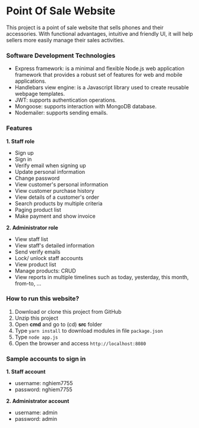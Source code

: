 # Point Of Sale Website
This project is a point of sale website that sells phones and their accessories. With functional advantages, intuitive and friendly UI, it will help sellers more easily manage their sales activities.

### Software Development Technologies
- Express framework: is a minimal and flexible Node.js web application framework that provides a robust set of features for web and mobile applications.
- Handlebars view engine: is a Javascript library used to create reusable webpage templates.
- JWT: supports authentication operations.
- Mongoose: supports interaction with MongoDB database.
- Nodemailer: supports sending emails.

### Features
**1. Staff role**
- Sign up
- Sign in
- Verify email when signing up
- Update personal information
- Change password 
- View customer's personal information
- View customer purchase history
- View details of a customer's order
- Search products by multiple criteria
- Paging product list
- Make payment and show invoice
  
**2. Administrator role**
- View staff list
- View staff's detailed information
- Send verify emails
- Lock/ unlock staff accounts
- View product list
- Manage products: CRUD
- View reports in multiple timelines such as today, yesterday, this month, from-to, ...

### How to run this website?
1. Download or clone this project from GitHub
2. Unzip this project
3. Open **cmd** and go to (cd) **src** folder 
4. Type `yarn install` to download modules in file `package.json`
5. Type `node app.js`
6. Open the browser and access `http://localhost:8080`

### Sample accounts to sign in
**1. Staff account**
- username: nghiem7755
- password: nghiem7755
  
**2. Administrator account**
- username: admin
- password: admin
